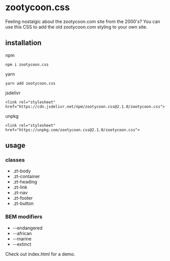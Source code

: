 # zootycoon.css
Feeling nostalgic about the zootycoon.com site from the 2000's? You can use this CSS to add the old zootycoon.com styling to your own site.

## installation
npm

```
npm i zootycoon.css
```

yarn

```
yarn add zootycoon.css
```

jsdelivr

```
<link rel="stylesheet" href="https://cdn.jsdelivr.net/npm/zootycoon.css@2.1.0/zootycoon.css">
```

unpkg

```
<link rel="stylesheet" href="https://unpkg.com/zootycoon.css@2.1.0/zootycoon.css">
```

## usage

### classes

* .zt-body
* .zt-container
* .zt-heading
* .zt-link
* .zt-nav
* .zt-footer
* .zt-button

### BEM modifiers
* --endangered
* --african
* --marine
* --extinct

Check out index.html for a demo.